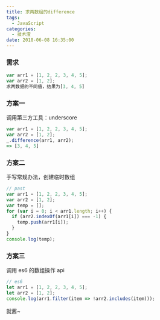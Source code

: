 ```yaml
---
title: 求两数组的difference
tags:
  - JavaScript
categories:
  - 技术渣
date: 2018-06-08 16:35:00
---
```


### 需求

```javascript
var arr1 = [1, 2, 2, 3, 4, 5];
var arr2 = [1, 2];
求两数据的不同值，结果为[3, 4, 5]
```

### 方案一

调用第三方工具：underscore

```javascript
var arr1 = [1, 2, 2, 3, 4, 5];
var arr2 = [1, 2];
_.difference(arr1, arr2);
=> [3, 4, 5]
```

### 方案二

手写常规办法，创建临时数组

```javascript
// past
var arr1 = [1, 2, 2, 3, 4, 5];
var arr2 = [1, 2];
var temp = [];
for (var i = 0; i < arr1.length; i++) {
  if (arr2.indexOf(arr1[i]) === -1) {
    temp.push(arr1[i]);
  }
}
console.log(temp);
```

### 方案三

调用 es6 的数组操作 api

```javascript
// es6
let arr1 = [1, 2, 2, 3, 4, 5];
let arr2 = [1, 2];
console.log(arr1.filter(item => !arr2.includes(item)));
```

就酱~
<br>
